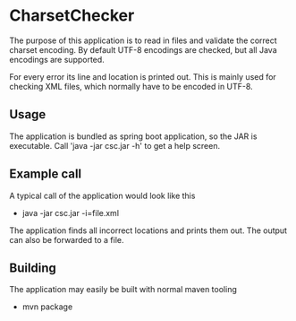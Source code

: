 # CharsetChecker

The purpose of this application is to read in files and validate the correct charset encoding. By default UTF-8 encodings are checked, but all Java encodings are supported.

For every error its line and location is printed out. This is mainly used for checking XML files, which normally have to be encoded in UTF-8.

## Usage

The application is bundled as spring boot application, so the JAR is executable.
Call 'java -jar csc.jar -h' to get a help screen.

## Example call

A typical call of the application would look like this

* java -jar csc.jar -i=file.xml

The application finds all incorrect locations and prints them out. The output can also be forwarded to a file. 

## Building

The application may easily be built with normal maven tooling

* mvn package